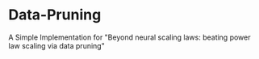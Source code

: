 # Data-Pruning
A Simple Implementation for "Beyond neural scaling laws: beating power law scaling via data pruning"
